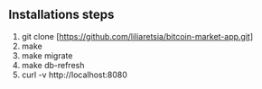 ## Installations steps

1. git clone [https://github.com/liliaretsia/bitcoin-market-app.git]
2. make
3. make migrate
4. make db-refresh
5. curl -v http://localhost:8080